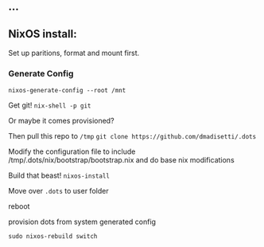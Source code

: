 ...
---

## NixOS install:

Set up paritions, format and mount first.

### Generate Config
```nixos-generate-config --root /mnt```

Get git!
```nix-shell -p git```

Or maybe it comes provisioned?

Then pull this repo to `/tmp`
```git clone https://github.com/dmadisetti/.dots```

Modify the configuration file to include /tmp/.dots/nix/bootstrap/bootstrap.nix
and do base nix modifications

Build that beast!
```nixos-install```

Move over `.dots` to user folder

reboot

provision dots from system generated config

```sudo nixos-rebuild switch```
